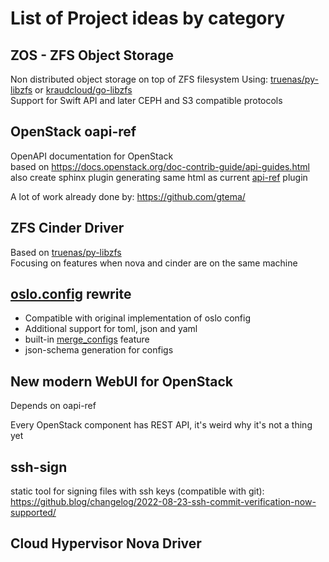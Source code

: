 # List of Project ideas by category

## ZOS - ZFS Object Storage
Non distributed object storage on top of ZFS filesystem
Using: [truenas/py-libzfs](https://github.com/truenas/py-libzfs) or [kraudcloud/go-libzfs](https://github.com/kraudcloud/go-libzfs) \
Support for Swift API and later CEPH and S3 compatible protocols


## OpenStack oapi-ref
OpenAPI documentation for OpenStack \
based on https://docs.openstack.org/doc-contrib-guide/api-guides.html \
also create sphinx plugin generating same html as current [api-ref](https://github.com/openstack/os-api-ref) plugin

A lot of work already done by: https://github.com/gtema/

## ZFS Cinder Driver
Based on [truenas/py-libzfs](https://github.com/truenas/py-libzfs) \
Focusing on features when nova and cinder are on the same machine

## [oslo.config](https://github.com/openstack/oslo.config) rewrite
- Compatible with original implementation of oslo config
- Additional support for toml, json and yaml 
- built-in [merge_configs](https://github.com/openstack/kolla-ansible/blob/master/ansible/action_plugins/merge_configs.py) feature
- json-schema generation for configs

## New modern WebUI for OpenStack
Depends on oapi-ref

Every OpenStack component has REST API, it's weird why it's not a thing yet

## ssh-sign
static tool for signing files with ssh keys (compatible with git):
https://github.blog/changelog/2022-08-23-ssh-commit-verification-now-supported/

## Cloud Hypervisor Nova Driver
